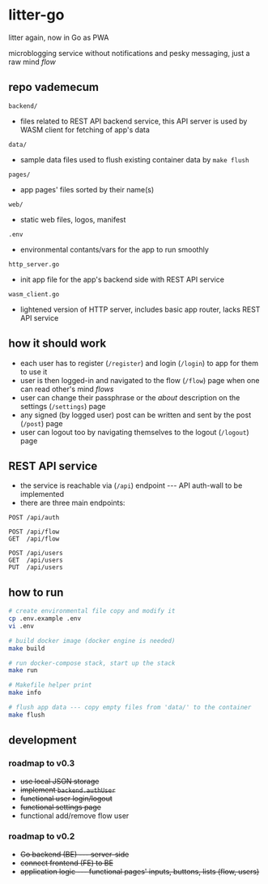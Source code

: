 # litter-go
litter again, now in Go as PWA

microblogging service without notifications and pesky messaging, just a raw mind _flow_

## repo vademecum

`backend/`
+ files related to REST API backend service, this API server is used by WASM client for fetching of app's data

`data/`
+ sample data files used to flush existing container data by `make flush`

`pages/`
+ app pages' files sorted by their name(s)

`web/`
+ static web files, logos, manifest

`.env`
+ environmental contants/vars for the app to run smoothly

`http_server.go`
+ init app file for the app's backend side with REST API service

`wasm_client.go`
+ lightened version of HTTP server, includes basic app router, lacks REST API service

## how it should work
+ each user has to register (`/register`) and login (`/login`) to app for them to use it
+ user is then logged-in and navigated to the flow (`/flow`) page when one can read other's mind _flows_
+ user can change their passphrase or the _about_ description on the settings (`/settings`) page
+ any signed (by logged user) post can be written and sent by the post (`/post`) page
+ user can logout too by navigating themselves to the logout (`/logout`) page 

## REST API service
+ the service is reachable via (`/api`) endpoint --- API auth-wall to be implemented
+ there are three main endpoints: 

```http
POST /api/auth

POST /api/flow
GET  /api/flow

POST /api/users
GET  /api/users
PUT  /api/users
```

## how to run

```bash
# create environmental file copy and modify it
cp .env.example .env
vi .env

# build docker image (docker engine is needed)
make build

# run docker-compose stack, start up the stack
make run

# Makefile helper print
make info

# flush app data --- copy empty files from 'data/' to the container
make flush
```

## development

### roadmap to v0.3
+ ~~use local JSON storage~~
+ ~~implement `backend.authUser`~~
+ ~~functional user login/logout~~
+ ~~functional settings page~~
+ functional add/remove flow user

### roadmap to v0.2
+ ~~Go backend (BE) --- server-side~~
+ ~~connect frontend (FE) to BE~~
+ ~~application logic --- functional pages' inputs, buttons, lists (flow, users)~~

